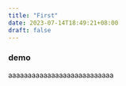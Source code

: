 ```yaml
---
title: "First"
date: 2023-07-14T18:49:21+08:00
draft: false
---
```

### demo

aaaaaaaaaaaaaaaaaaaaaaaaaaa
